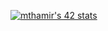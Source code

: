 

[![mthamir's 42 stats](https://badge.mediaplus.ma/greenbinary/mthamir)](https://github.com/moh3333/badge42)
